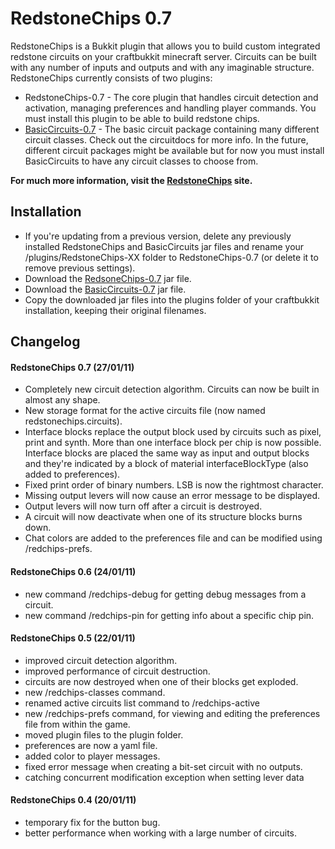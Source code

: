 RedstoneChips 0.7
==================

RedstoneChips is a Bukkit plugin that allows you to build custom integrated redstone circuits on your craftbukkit minecraft server.
Circuits can be built with any number of inputs and outputs and with any imaginable structure. RedstoneChips currently consists of
two plugins:

- RedstoneChips-0.7 - The core plugin that handles circuit detection and activation, managing preferences and handling player commands. You must install this plugin to be able to build redstone chips.
- [BasicCircuits-0.7](http://github.com/eisental/BasicCircuits) - The basic circuit package containing many different circuit classes. Check out the circuitdocs for more info. In the future, different circuit packages might be available but for now you must install BasicCircuits to have any circuit classes to choose from.

__For much more information, visit the [RedstoneChips](http://eisental.github.com/RedstoneChips) site.__

Installation
------------
* If you're updating from a previous version, delete any previously installed RedstoneChips and BasicCircuits jar files and rename your <craftbukkit>/plugins/RedstoneChips-XX folder to RedstoneChips-0.7 (or delete it to remove previous settings).
* Download the [RedsoneChips-0.7](https://github.com/downloads/eisental/RedstoneChips/RedstoneChips-0.7.jar) jar file.
* Download the [BasicCircuits-0.7](https://github.com/downloads/eisental/BasicCircuits/BasicCircuits-0.7.jar) jar file.
* Copy the downloaded jar files into the plugins folder of your craftbukkit installation, keeping their original filenames.


Changelog
----------
#### RedstoneChips 0.7 (27/01/11)
* Completely new circuit detection algorithm. Circuits can now be built in almost any shape.
* New storage format for the active circuits file (now named redstonechips.circuits).
* Interface blocks replace the output block used by circuits such as pixel, print and synth. More than one interface block per chip is now possible. Interface blocks are placed the same way as input and output blocks and they're indicated by a block of material interfaceBlockType (also added to preferences).
* Fixed print order of binary numbers. LSB is now the rightmost character.
* Missing output levers will now cause an error message to be displayed.
* Output levers will now turn off after a circuit is destroyed.
* A circuit will now deactivate when one of its structure blocks burns down.
* Chat colors are added to the preferences file and can be modified using /redchips-prefs.

#### RedstoneChips 0.6 (24/01/11)
* new command /redchips-debug for getting debug messages from a circuit.
* new command /redchips-pin for getting info about a specific chip pin.


#### RedstoneChips 0.5 (22/01/11)
* improved circuit detection algorithm.
* improved performance of circuit destruction.
* circuits are now destroyed when one of their blocks get exploded.
* new /redchips-classes command.
* renamed active circuits list command to /redchips-active
* new /redchips-prefs command, for viewing and editing the preferences file from within the game.    
* moved plugin files to the plugin folder.
* preferences are now a yaml file.
* added color to player messages.
* fixed error message when creating a bit-set circuit with no outputs.
* catching concurrent modification exception when setting lever data

#### RedstoneChips 0.4 (20/01/11)
* temporary fix for the button bug.
* better performance when working with a large number of circuits.



